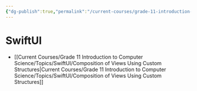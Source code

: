 ```yaml
---
{"dg-publish":true,"permalink":"/current-courses/grade-11-introduction-to-computer-science/topics/introduction/","dgHomeLink":false}
---
```


# SwiftUI
- [[Current Courses/Grade 11 Introduction to Computer Science/Topics/SwiftUI/Composition of Views Using Custom Structures|Current Courses/Grade 11 Introduction to Computer Science/Topics/SwiftUI/Composition of Views Using Custom Structures]]